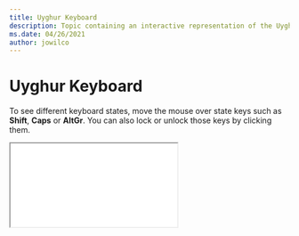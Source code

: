 ```yaml
--- 
title: Uyghur Keyboard 
description: Topic containing an interactive representation of the Uyghur Keyboard 
ms.date: 04/26/2021 
author: jowilco 
--- 
```

 
# Uyghur Keyboard 
 
To see different keyboard states, move the mouse over state keys such as **Shift**, **Caps** or **AltGr**. You can also lock or unlock those keys by clicking them. 
 
<iframe src="kbdughr1.html"></iframe> 
